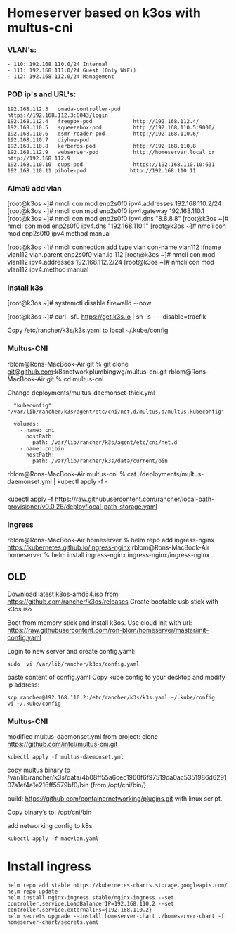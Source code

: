 # Homeserver based on k3os with multus-cni

### VLAN's:
```
- 110: 192.168.110.0/24 Internal
- 111: 192.168.111.0/24 Guest (Only WiFi)
- 112: 192.168.112.0/24 Management
```

### POD ip's and URL's:
```
192.168.112.3   omada-controller-pod    https://192.168.112.3:8043/login
192.168.112.4   freepbx-pod             http://192.168.112.4/
192.168.110.5   squeezebox-pod          http://192.168.110.5:9000/
192.168.110.6   dsmr-reader-pod         http://192.168.110.6/
192.168.110.7   diyhue-pod              
192.168.110.8   kerberos-pod            http://192.168.110.8
192.168.112.9   webserver-pod           http://homeserver.local or http://192.168.112.9
192.168.110.10  cups-pod                https://192.168.110.10:631
192.168.110.11 pihole-pod              http://192.168.110.11
```

### Alma9 add vlan
[root@k3os ~]# nmcli con mod enp2s0f0 ipv4.addresses 192.168.110.2/24
[root@k3os ~]# nmcli con mod enp2s0f0 ipv4.gateway 192.168.110.1
[root@k3os ~]# nmcli con mod enp2s0f0 ipv4.dns "8.8.8.8"
[root@k3os ~]# nmcli con mod enp2s0f0 ipv4.dns "192.168.110.1"
[root@k3os ~]# nmcli con mod enp2s0f0 ipv4.method manual

[root@k3os ~]# nmcli connection add type vlan con-name vlan112 ifname vlan112 vlan.parent enp2s0f0 vlan.id 112
[root@k3os ~]# nmcli con mod vlan112 ipv4.addresses 192.168.112.2/24
[root@k3os ~]# nmcli con mod vlan112 ipv4.method manual


### Install k3s
[root@k3os ~]# systemctl disable firewalld --now

[root@k3os ~]# curl -sfL https://get.k3s.io | sh -s - --disable=traefik

Copy /etc/rancher/k3s/k3s.yaml to local ~/.kube/config

### Multus-CNI
rblom@Rons-MacBook-Air git % git clone git@github.com:k8snetworkplumbingwg/multus-cni.git
rblom@Rons-MacBook-Air git % cd multus-cni

Change deployments/multus-daemonset-thick.yml

      "kubeconfig": "/var/lib/rancher/k3s/agent/etc/cni/net.d/multus.d/multus.kubeconfig"

      volumes:
        - name: cni
          hostPath:
            path: /var/lib/rancher/k3s/agent/etc/cni/net.d
        - name: cnibin
          hostPath:
            path: /var/lib/rancher/k3s/data/current/bin

rblom@Rons-MacBook-Air multus-cni % cat ./deployments/multus-daemonset.yml | kubectl apply -f -

### 
kubectl apply -f https://raw.githubusercontent.com/rancher/local-path-provisioner/v0.0.26/deploy/local-path-storage.yaml

### Ingress
rblom@Rons-MacBook-Air homeserver % helm repo add ingress-nginx https://kubernetes.github.io/ingress-nginx
rblom@Rons-MacBook-Air homeserver % helm install ingress-nginx ingress-nginx/ingress-nginx






## OLD

Download latest k3os-amd64.iso from https://github.com/rancher/k3os/releases
Create bootable usb stick with k3os.iso

Boot from memory stick and install k3os.
Use cloud init with url: https://raw.githubusercontent.com/ron-blom/homeserver/master/init-config.yaml

Login to new server and create config.yaml:
```
sudo  vi /var/lib/rancher/k3os/config.yaml
```
paste content of config.yaml
Copy kube config to your desktop and modify ip address:
```
scp rancher@192.168.110.2:/etc/rancher/k3s/k3s.yaml ~/.kube/config
vi ~/.kube/config
```

### Multus-CNI
modified multus-daemonset.yml from project: clone https://github.com/intel/multus-cni.git

`kubectl apply -f multus-daemonset.yml`

copy multus binary to /var/lib/rancher/k3s/data/4b08ff55a6cec1960f6f97519da0ac5351986d629107a1ef4a1e216ff5579bf0/bin (from /opt/cni/bin/)

build: https://github.com/containernetworking/plugins.git
with linux script.

Copy binary’s to: /opt/cni/bin

add networking config to k8s
```
kubectl apply -f macvlan.yaml
```

# Install ingress
```
helm repo add stable https://kubernetes-charts.storage.googleapis.com/
helm repo update
helm install nginx-ingress stable/nginx-ingress --set controller.service.LoadBalancerIP=192.168.110.2 --set controller.service.externalIPs={192.168.110.2}
helm secrets upgrade --install homeserver-chart ./homeserver-chart -f homeserver-chart/secrets.yaml
```